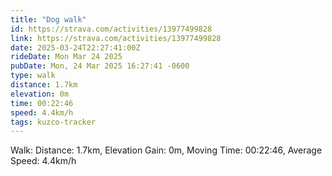 ```yaml
---
title: "Dog walk"
id: https://strava.com/activities/13977499828
link: https://strava.com/activities/13977499828
date: 2025-03-24T22:27:41:00Z
rideDate: Mon Mar 24 2025
pubDate: Mon, 24 Mar 2025 16:27:41 -0600
type: walk
distance: 1.7km
elevation: 0m
time: 00:22:46
speed: 4.4km/h
tags: kuzco-tracker
---
```

Walk: Distance: 1.7km, Elevation Gain: 0m, Moving Time: 00:22:46, Average Speed: 4.4km/h